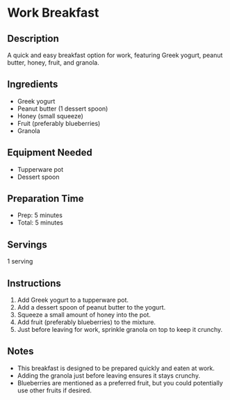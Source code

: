 # Work Breakfast

## Description
A quick and easy breakfast option for work, featuring Greek yogurt, peanut butter, honey, fruit, and granola.

## Ingredients
- Greek yogurt
- Peanut butter (1 dessert spoon)
- Honey (small squeeze)
- Fruit (preferably blueberries)
- Granola

## Equipment Needed
- Tupperware pot
- Dessert spoon

## Preparation Time
- Prep: 5 minutes
- Total: 5 minutes

## Servings
1 serving

## Instructions
1. Add Greek yogurt to a tupperware pot.
2. Add a dessert spoon of peanut butter to the yogurt.
3. Squeeze a small amount of honey into the pot.
4. Add fruit (preferably blueberries) to the mixture.
5. Just before leaving for work, sprinkle granola on top to keep it crunchy.

## Notes
- This breakfast is designed to be prepared quickly and eaten at work.
- Adding the granola just before leaving ensures it stays crunchy.
- Blueberries are mentioned as a preferred fruit, but you could potentially use other fruits if desired.

